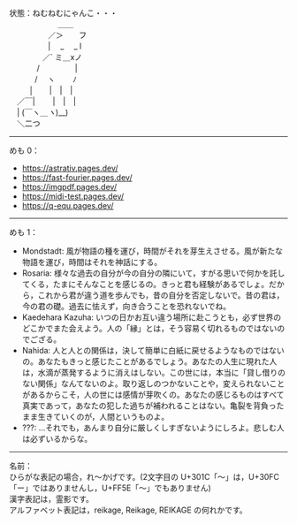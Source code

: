 状態：ねむねむにゃんこ・・・  
　　　　　　 ＿＿  
　　　　　／＞　　フ  
　　　　　|  　_　 _ l  
　 　　　／` ミ＿xノ  
　　 　 /　　　 　 |  
　　　 /　 ヽ　　 ﾉ  
　 　 │　　|　|　|  
　／￣|　　 |　|　|  
　| (￣ヽ＿_ヽ_)__)  
　＼二つ

---

めも 0：

- https://astrativ.pages.dev/
- https://fast-fourier.pages.dev/
- https://imgpdf.pages.dev/
- https://midi-test.pages.dev/
- https://q-equ.pages.dev/

---

めも 1：

- Mondstadt: 風が物語の種を運び，時間がそれを芽生えさせる。風が新たな物語を運び，時間はそれを神話にする。
- Rosaria: 様々な過去の自分が今の自分の隣にいて，すがる思いで何かを託してくる，たまにそんなことを感じるの。きっと君も経験があるでしょ。だから，これから君が違う道を歩んでも，昔の自分を否定しないで。昔の君は，今の君の礎。過去に怯えず，向き合うことを恐れないでね。
- Kaedehara Kazuha: いつの日かお互い違う場所に赴こうとも，必ず世界のどこかでまた会えよう。人の「縁」とは，そう容易く切れるものではないのでござる。
- Nahida: 人と人との関係は，決して簡単に白紙に戻せるようなものではないの。あなたもきっと感じたことがあるでしょう。あなたの人生に現れた人は，水滴が蒸発するように消えはしない。この世には，本当に「貸し借りのない関係」なんてないのよ。取り返しのつかないことや，変えられないことがあるからこそ，人の世には感情が芽吹くの。あなたの感じるものはすべて真実であって，あなたの犯した過ちが補われることはない。亀裂を背負ったまま生きていくのが，人間というものよ。
- ???: …それでも，あんまり自分に厳しくしすぎないようにしろよ。悲しむ人は必ずいるからな。

---

名前：  
ひらがな表記の場合，れ〜かげです。(2文字目の U+301C「〜」は，U+30FC「ー」ではありませんし，U+FF5E「～」でもありません)  
漢字表記は，霊影です。  
アルファベット表記は，reikage, Reikage, REIKAGE の何れかです。  
